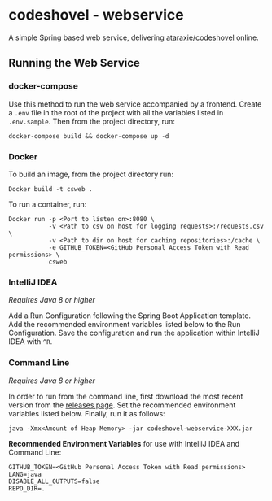 # codeshovel - webservice

A simple Spring based web service, delivering [ataraxie/codeshovel](https://github.com/ataraxie/codeshovel/) online.

## Running the Web Service

### docker-compose

Use this method to run the web service accompanied by a frontend. Create a `.env` file in the root of the project with all the variables listed in `.env.sample`. Then from the project directory, run:
```
docker-compose build && docker-compose up -d
```

### Docker

To build an image, from the project directory run:
```
Docker build -t csweb .
```

To run a container, run:
```
Docker run -p <Port to listen on>:8080 \
           -v <Path to csv on host for logging requests>:/requests.csv \
           -v <Path to dir on host for caching repositories>:/cache \
           -e GITHUB_TOKEN=<GitHub Personal Access Token with Read permissions> \
           csweb
```

### IntelliJ IDEA

_Requires Java 8 or higher_

Add a Run Configuration following the Spring Boot Application template. Add the recommended environment variables listed below to the Run Configuration. Save the configuration and run the application within IntelliJ IDEA with `^R`.

### Command Line

_Requires Java 8 or higher_

In order to run from the command line, first download the most recent version from the [releases page](https://github.com/braxtonhall/codeshovel-webservice/releases). Set the recommended environment variables listed below. Finally, run it as follows:
```
java -Xmx<Amount of Heap Memory> -jar codeshovel-webservice-XXX.jar
```

**Recommended Environment Variables** for use with IntelliJ IDEA and Command Line:
```
GITHUB_TOKEN=<GitHub Personal Access Token with Read permissions>
LANG=java
DISABLE_ALL_OUTPUTS=false
REPO_DIR=.
```